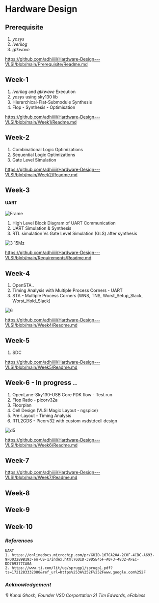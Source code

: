 # Hardware Design
## Prerequisite 
   1) _yosys_
   2) _iverilog_
   3) _gtkwave_

https://github.com/adhiiiii/Hardware-Design---VLSI/blob/main/Prerequisite/Readme.md
## Week-1 
  1) _iverilog_ and _gtkwave_ Execution
  2) _yosys_ using sky130 lib
  3) Hierarchical-Flat-Submodule Synthesis
  4) Flop - Synthesis - Optimisation 
     
https://github.com/adhiiiii/Hardware-Design---VLSI/blob/main/Week1/Readme.md
## Week-2 

1) Combinational Logic Optimizations
2) Sequential Logic Optimizations
3) Gate Level Simulation  

https://github.com/adhiiiii/Hardware-Design---VLSI/blob/main/Week2/Readme.md

## Week-3

 
  #### UART
  
![Frame](https://github.com/adhiiiii/Hardware-Design---VLSI/assets/47310995/677fb830-a17a-4ca3-bbad-9fbf33547279)

1) High Level Block Diagram of UART Communication
2) UART Simulation & Synthesis
3) RTL simulation Vs Gate Level Simulation (GLS) after synthesis
  
  ![3 15Mz](https://github.com/adhiiiii/Hardware-Design---VLSI/assets/47310995/8c77c8e6-a51f-4a68-9841-d197eb943a5e)

https://github.com/adhiiiii/Hardware-Design---VLSI/blob/main/Requirements/Readme.md

## Week-4 

1) OpenSTA..
2) Timing Analysis with Multiple Process Corners - UART
3) STA - Multiple Process Corners (WNS, TNS, Worst_Setup_Slack, Worst_Hold_Slack)
   
![6](https://github.com/user-attachments/assets/a37012b4-6abd-496e-97d1-71dbbe105069) 

https://github.com/adhiiiii/Hardware-Design---VLSI/blob/main/Week4/Readme.md

## Week-5 

1) SDC

https://github.com/adhiiiii/Hardware-Design---VLSI/blob/main/Week5/Readme.md

## Week-6 - In progress ..

1) OpenLane-Sky130-USB Core PDK flow - Test run
2) Flop Ratio - picorv32a
3) Floorplan
4) Cell Design (VLSI Magic Layout - ngspice)
5) Pre-Layout - Timing Analysis
6) RTL2GDS - Picorv32 with custom vsdstdcell design

![d5](https://github.com/user-attachments/assets/a479a197-2469-46ea-8074-4b3b09a1ea3a)
   
https://github.com/adhiiiii/Hardware-Design---VLSI/blob/main/Week6/Readme.md

## Week-7


https://github.com/adhiiiii/Hardware-Design---VLSI/blob/main/Week7/Readme.md

## Week-8
## Week-9
## Week-10 

### _References_
```
UART
1. https://onlinedocs.microchip.com/pr/GUID-167CA20A-2C0F-4CBC-A693-9FD032B9B193-en-US-1/index.html?GUID-39D5E45F-A0F3-4832-AFEC-DD769377CA0A
2. https://www.ti.com/lit/ug/sprugp1/sprugp1.pdf?ts=1721283332080&ref_url=https%253A%252F%252Fwww.google.com%252F
```
### _Acknowledgement_

_1) Kunal Ghosh, Founder VSD Corportation_
_2) Tim Edwards, eFabless_

